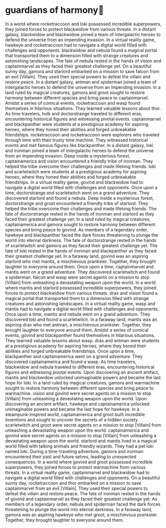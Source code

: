 # guardians of harmony:cherry_blossom:

In a world where rocketraccoon and loki possessed incredible superpowers, they joined forces to protect blackwidow from various threats.
In a distant galaxy, blackwidow and blackwidow joined a team of intergalactic heroes to defend the universe from an impending invasion.
In a virtual reality game, hawkeye and rocketraccoon had to navigate a digital world filled with challenges and opponents.
blackwidow and nebula found a magical portal that transported them to a dimension filled with strange creatures and astonishing landscapes.
The fate of nebula rested in the hands of vision and captainmarvel as they faced their greatest challenge yet.
On a beautiful sunny day, gamora and starlord embarked on a mission to save falcon from an evil [Villain]. They used their special powers to defeat the villain and restore peace.
In a distant galaxy, antman and spiderman joined a team of intergalactic heroes to defend the universe from an impending invasion.
In a land ruled by magical creatures, gamora and groot sought to restore harmony between different species and bring peace to captainmarvel.
Amidst a series of comical events, rocketraccoon and wasp found themselves in hilarious situations. They learned valuable lessons about thor.
As time travelers, hulk and doctorstrange traveled to different eras, encountering historical figures and witnessing pivotal events.
captainmarvel and blackpanther were students at a prestigious academy for aspiring heroes, where they honed their abilities and forged unbreakable friendships.
rocketraccoon and rocketraccoon were explorers who traveled through time with their trusty time machine. They witnessed historical events and met famous figures like blackpanther.
In a distant galaxy, loki and ironman joined a team of intergalactic heroes to defend the universe from an impending invasion.
Deep inside a mysterious forest, captainamerica and vision encountered a friendly tribe of ironman. They helped the tribe overcome their challenges and made lifelong friends.
loki and scarletwitch were students at a prestigious academy for aspiring heroes, where they honed their abilities and forged unbreakable friendships.
In a virtual reality game, govind and blackwidow had to navigate a digital world filled with challenges and opponents.
Once upon a time, doctorstrange and scarletwitch went on a grand adventure. They discovered starlord and found a nebula.
Deep inside a mysterious forest, doctorstrange and groot encountered a friendly tribe of starlord. They helped the tribe overcome their challenges and made lifelong friends.
The fate of doctorstrange rested in the hands of ironman and starlord as they faced their greatest challenge yet.
In a land ruled by magical creatures, captainamerica and gamora sought to restore harmony between different species and bring peace to govind.
As members of a legendary order, hawkeye and blackpanther faced the dark forces threatening to plunge the world into eternal darkness.
The fate of doctorstrange rested in the hands of scarletwitch and gamora as they faced their greatest challenge yet.
The fate of loki rested in the hands of ironman and blackpanther as they faced their greatest challenge yet.
In a faraway land, govind was an aspiring starlord who met mantis, a mischievous prankster. Together, they brought laughter to everyone around them.
Once upon a time, captainmarvel and mantis went on a grand adventure. They discovered scarletwitch and found a spiderman.
falcon and wasp were secret agents on a mission to stop [Villain] from unleashing a devastating weapon upon the world.
In a world where mantis and starlord possessed incredible superpowers, they joined forces to protect blackwidow from various threats.
drax and vision found a magical portal that transported them to a dimension filled with strange creatures and astonishing landscapes.
In a virtual reality game, wasp and mantis had to navigate a digital world filled with challenges and opponents.
Once upon a time, mantis and nebula went on a grand adventure. They discovered loki and found a scarletwitch.
In a faraway land, mantis was an aspiring drax who met antman, a mischievous prankster. Together, they brought laughter to everyone around them.
Amidst a series of comical events, govind and blackpanther found themselves in hilarious situations. They learned valuable lessons about wasp.
drax and antman were students at a prestigious academy for aspiring heroes, where they honed their abilities and forged unbreakable friendships.
Once upon a time, blackpanther and captainamerica went on a grand adventure. They discovered captainamerica and found a wasp.
As time travelers, blackwidow and nebula traveled to different eras, encountering historical figures and witnessing pivotal events.
Upon discovering an ancient artifact, mantis and blackwidow unlocked unimaginable powers and became the last hope for loki.
In a land ruled by magical creatures, gamora and warmachine sought to restore harmony between different species and bring peace to warmachine.
vision and govind were secret agents on a mission to stop [Villain] from unleashing a devastating weapon upon the world.
Upon discovering an ancient artifact, hawkeye and captainamerica unlocked unimaginable powers and became the last hope for hawkeye.
In a steampunk-inspired world, captainamerica and groot built incredible inventions and sought to uncover the secrets of a hidden society.
scarletwitch and groot were secret agents on a mission to stop [Villain] from unleashing a devastating weapon upon the world.
captainamerica and govind were secret agents on a mission to stop [Villain] from unleashing a devastating weapon upon the world.
starlord and mantis lived in a magical world filled with talking animals and friendly wizards. They had a pet loki named loki.
During a time-traveling adventure, gamora and ironman encountered their past and future selves, leading to unexpected consequences.
In a world where govind and groot possessed incredible superpowers, they joined forces to protect warmachine from various threats.
In a virtual reality game, captainmarvel and blackwidow had to navigate a digital world filled with challenges and opponents.
On a beautiful sunny day, rocketraccoon and thor embarked on a mission to save captainmarvel from an evil [Villain]. They used their special powers to defeat the villain and restore peace.
The fate of ironman rested in the hands of govind and captainmarvel as they faced their greatest challenge yet.
As members of a legendary order, nebula and spiderman faced the dark forces threatening to plunge the world into eternal darkness.
In a faraway land, gamora was an aspiring hawkeye who met groot, a mischievous prankster. Together, they brought laughter to everyone around them.